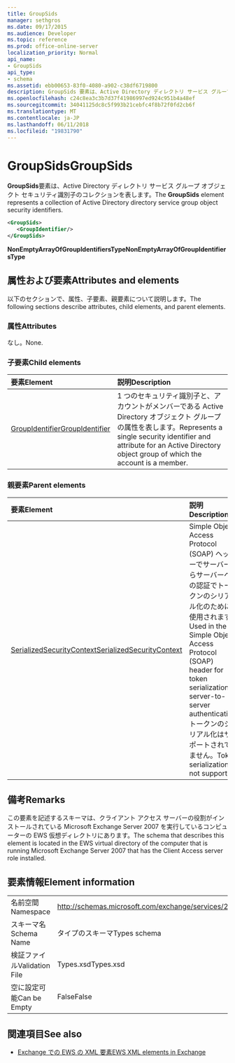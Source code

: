```yaml
---
title: GroupSids
manager: sethgros
ms.date: 09/17/2015
ms.audience: Developer
ms.topic: reference
ms.prod: office-online-server
localization_priority: Normal
api_name:
- GroupSids
api_type:
- schema
ms.assetid: ebb00653-83f0-4080-a902-c38df6719800
description: GroupSids 要素は、Active Directory ディレクトリ サービス グループ オブジェクト セキュリティ識別子のコレクションを表します。
ms.openlocfilehash: c24c8ea3c3b7d37f41986997ed924c951b4a48ef
ms.sourcegitcommit: 34041125dc8c5f993b21cebfc4f8b72f0fd2cb6f
ms.translationtype: MT
ms.contentlocale: ja-JP
ms.lasthandoff: 06/11/2018
ms.locfileid: "19831790"
---
```

# <a name="groupsids"></a><span data-ttu-id="556c7-103">GroupSids</span><span class="sxs-lookup"><span data-stu-id="556c7-103">GroupSids</span></span>

<span data-ttu-id="556c7-104">**GroupSids**要素は、Active Directory ディレクトリ サービス グループ オブジェクト セキュリティ識別子のコレクションを表します。</span><span class="sxs-lookup"><span data-stu-id="556c7-104">The **GroupSids** element represents a collection of Active Directory directory service group object security identifiers.</span></span> 
  
```xml
<GroupSids>
   <GroupIdentifier/>
</GroupSids>
```

 <span data-ttu-id="556c7-105">**NonEmptyArrayOfGroupIdentifiersType**</span><span class="sxs-lookup"><span data-stu-id="556c7-105">**NonEmptyArrayOfGroupIdentifiersType**</span></span>
## <a name="attributes-and-elements"></a><span data-ttu-id="556c7-106">属性および要素</span><span class="sxs-lookup"><span data-stu-id="556c7-106">Attributes and elements</span></span>

<span data-ttu-id="556c7-107">以下のセクションで、属性、子要素、親要素について説明します。</span><span class="sxs-lookup"><span data-stu-id="556c7-107">The following sections describe attributes, child elements, and parent elements.</span></span>
  
### <a name="attributes"></a><span data-ttu-id="556c7-108">属性</span><span class="sxs-lookup"><span data-stu-id="556c7-108">Attributes</span></span>

<span data-ttu-id="556c7-109">なし。</span><span class="sxs-lookup"><span data-stu-id="556c7-109">None.</span></span>
  
### <a name="child-elements"></a><span data-ttu-id="556c7-110">子要素</span><span class="sxs-lookup"><span data-stu-id="556c7-110">Child elements</span></span>

|<span data-ttu-id="556c7-111">**要素**</span><span class="sxs-lookup"><span data-stu-id="556c7-111">**Element**</span></span>|<span data-ttu-id="556c7-112">**説明**</span><span class="sxs-lookup"><span data-stu-id="556c7-112">**Description**</span></span>|
|:-----|:-----|
|[<span data-ttu-id="556c7-113">GroupIdentifier</span><span class="sxs-lookup"><span data-stu-id="556c7-113">GroupIdentifier</span></span>](groupidentifier.md) <br/> |<span data-ttu-id="556c7-114">1 つのセキュリティ識別子と、アカウントがメンバーである Active Directory オブジェクト グループの属性を表します。</span><span class="sxs-lookup"><span data-stu-id="556c7-114">Represents a single security identifier and attribute for an Active Directory object group of which the account is a member.</span></span>  <br/> |
   
### <a name="parent-elements"></a><span data-ttu-id="556c7-115">親要素</span><span class="sxs-lookup"><span data-stu-id="556c7-115">Parent elements</span></span>

|<span data-ttu-id="556c7-116">**要素**</span><span class="sxs-lookup"><span data-stu-id="556c7-116">**Element**</span></span>|<span data-ttu-id="556c7-117">**説明**</span><span class="sxs-lookup"><span data-stu-id="556c7-117">**Description**</span></span>|
|:-----|:-----|
|[<span data-ttu-id="556c7-118">SerializedSecurityContext</span><span class="sxs-lookup"><span data-stu-id="556c7-118">SerializedSecurityContext</span></span>](serializedsecuritycontext.md) <br/> |<span data-ttu-id="556c7-119">Simple Object Access Protocol (SOAP) ヘッダーでサーバーからサーバーへの認証でトークンのシリアル化のために使用されます。</span><span class="sxs-lookup"><span data-stu-id="556c7-119">Used in the Simple Object Access Protocol (SOAP) header for token serialization in server-to-server authentication.</span></span> <span data-ttu-id="556c7-120">トークンのシリアル化はサポートされていません。</span><span class="sxs-lookup"><span data-stu-id="556c7-120">Token serialization is not supported.</span></span>  <br/> |
   
## <a name="remarks"></a><span data-ttu-id="556c7-121">備考</span><span class="sxs-lookup"><span data-stu-id="556c7-121">Remarks</span></span>

<span data-ttu-id="556c7-122">この要素を記述するスキーマは、クライアント アクセス サーバーの役割がインストールされている Microsoft Exchange Server 2007 を実行しているコンピューターの EWS 仮想ディレクトリにあります。</span><span class="sxs-lookup"><span data-stu-id="556c7-122">The schema that describes this element is located in the EWS virtual directory of the computer that is running Microsoft Exchange Server 2007 that has the Client Access server role installed.</span></span>
  
## <a name="element-information"></a><span data-ttu-id="556c7-123">要素情報</span><span class="sxs-lookup"><span data-stu-id="556c7-123">Element information</span></span>

|||
|:-----|:-----|
|<span data-ttu-id="556c7-124">名前空間</span><span class="sxs-lookup"><span data-stu-id="556c7-124">Namespace</span></span>  <br/> |http://schemas.microsoft.com/exchange/services/2006/types  <br/> |
|<span data-ttu-id="556c7-125">スキーマ名</span><span class="sxs-lookup"><span data-stu-id="556c7-125">Schema Name</span></span>  <br/> |<span data-ttu-id="556c7-126">タイプのスキーマ</span><span class="sxs-lookup"><span data-stu-id="556c7-126">Types schema</span></span>  <br/> |
|<span data-ttu-id="556c7-127">検証ファイル</span><span class="sxs-lookup"><span data-stu-id="556c7-127">Validation File</span></span>  <br/> |<span data-ttu-id="556c7-128">Types.xsd</span><span class="sxs-lookup"><span data-stu-id="556c7-128">Types.xsd</span></span>  <br/> |
|<span data-ttu-id="556c7-129">空に設定可能</span><span class="sxs-lookup"><span data-stu-id="556c7-129">Can be Empty</span></span>  <br/> |<span data-ttu-id="556c7-130">False</span><span class="sxs-lookup"><span data-stu-id="556c7-130">False</span></span>  <br/> |
   
## <a name="see-also"></a><span data-ttu-id="556c7-131">関連項目</span><span class="sxs-lookup"><span data-stu-id="556c7-131">See also</span></span>



- [<span data-ttu-id="556c7-132">Exchange での EWS の XML 要素</span><span class="sxs-lookup"><span data-stu-id="556c7-132">EWS XML elements in Exchange</span></span>](ews-xml-elements-in-exchange.md)

